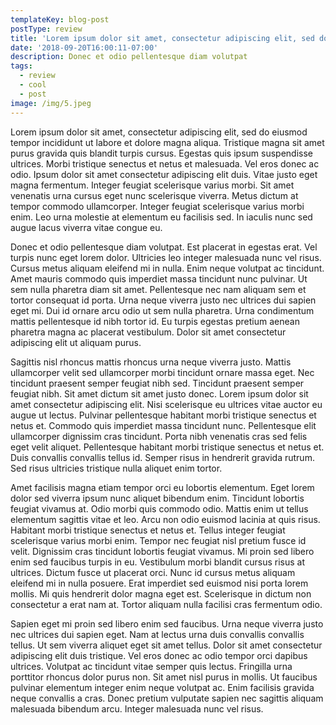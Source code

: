 ```yaml
---
templateKey: blog-post
postType: review
title: 'Lorem ipsum dolor sit amet, consectetur adipiscing elit, sed do eiusmod tempor'
date: '2018-09-20T16:00:11-07:00'
description: Donec et odio pellentesque diam volutpat
tags:
  - review
  - cool
  - post
image: /img/5.jpeg
---
```

Lorem ipsum dolor sit amet, consectetur adipiscing elit, sed do eiusmod tempor incididunt ut labore et dolore magna aliqua. Tristique magna sit amet purus gravida quis blandit turpis cursus. Egestas quis ipsum suspendisse ultrices. Morbi tristique senectus et netus et malesuada. Vel eros donec ac odio. Ipsum dolor sit amet consectetur adipiscing elit duis. Vitae justo eget magna fermentum. Integer feugiat scelerisque varius morbi. Sit amet venenatis urna cursus eget nunc scelerisque viverra. Metus dictum at tempor commodo ullamcorper. Integer feugiat scelerisque varius morbi enim. Leo urna molestie at elementum eu facilisis sed. In iaculis nunc sed augue lacus viverra vitae congue eu.



Donec et odio pellentesque diam volutpat. Est placerat in egestas erat. Vel turpis nunc eget lorem dolor. Ultricies leo integer malesuada nunc vel risus. Cursus metus aliquam eleifend mi in nulla. Enim neque volutpat ac tincidunt. Amet mauris commodo quis imperdiet massa tincidunt nunc pulvinar. Ut sem nulla pharetra diam sit amet. Pellentesque nec nam aliquam sem et tortor consequat id porta. Urna neque viverra justo nec ultrices dui sapien eget mi. Dui id ornare arcu odio ut sem nulla pharetra. Urna condimentum mattis pellentesque id nibh tortor id. Eu turpis egestas pretium aenean pharetra magna ac placerat vestibulum. Dolor sit amet consectetur adipiscing elit ut aliquam purus.



Sagittis nisl rhoncus mattis rhoncus urna neque viverra justo. Mattis ullamcorper velit sed ullamcorper morbi tincidunt ornare massa eget. Nec tincidunt praesent semper feugiat nibh sed. Tincidunt praesent semper feugiat nibh. Sit amet dictum sit amet justo donec. Lorem ipsum dolor sit amet consectetur adipiscing elit. Nisi scelerisque eu ultrices vitae auctor eu augue ut lectus. Pulvinar pellentesque habitant morbi tristique senectus et netus et. Commodo quis imperdiet massa tincidunt nunc. Pellentesque elit ullamcorper dignissim cras tincidunt. Porta nibh venenatis cras sed felis eget velit aliquet. Pellentesque habitant morbi tristique senectus et netus et. Duis convallis convallis tellus id. Semper risus in hendrerit gravida rutrum. Sed risus ultricies tristique nulla aliquet enim tortor.



Amet facilisis magna etiam tempor orci eu lobortis elementum. Eget lorem dolor sed viverra ipsum nunc aliquet bibendum enim. Tincidunt lobortis feugiat vivamus at. Odio morbi quis commodo odio. Mattis enim ut tellus elementum sagittis vitae et leo. Arcu non odio euismod lacinia at quis risus. Habitant morbi tristique senectus et netus et. Tellus integer feugiat scelerisque varius morbi enim. Tempor nec feugiat nisl pretium fusce id velit. Dignissim cras tincidunt lobortis feugiat vivamus. Mi proin sed libero enim sed faucibus turpis in eu. Vestibulum morbi blandit cursus risus at ultrices. Dictum fusce ut placerat orci. Nunc id cursus metus aliquam eleifend mi in nulla posuere. Erat imperdiet sed euismod nisi porta lorem mollis. Mi quis hendrerit dolor magna eget est. Scelerisque in dictum non consectetur a erat nam at. Tortor aliquam nulla facilisi cras fermentum odio.



Sapien eget mi proin sed libero enim sed faucibus. Urna neque viverra justo nec ultrices dui sapien eget. Nam at lectus urna duis convallis convallis tellus. Ut sem viverra aliquet eget sit amet tellus. Dolor sit amet consectetur adipiscing elit duis tristique. Vel eros donec ac odio tempor orci dapibus ultrices. Volutpat ac tincidunt vitae semper quis lectus. Fringilla urna porttitor rhoncus dolor purus non. Sit amet nisl purus in mollis. Ut faucibus pulvinar elementum integer enim neque volutpat ac. Enim facilisis gravida neque convallis a cras. Donec pretium vulputate sapien nec sagittis aliquam malesuada bibendum arcu. Integer malesuada nunc vel risus.
